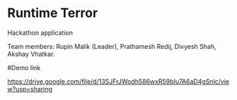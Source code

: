 # Runtime Terror
Hackathon application

Team members:
Rupin Malik (Leader),
Prathamesh Redij,
Divyesh Shah,
Akshay Vhatkar.

#Demo link

https://drive.google.com/file/d/13SJFrJWodh586wxR59bIu7A6aD4gSnlc/view?usp=sharing
